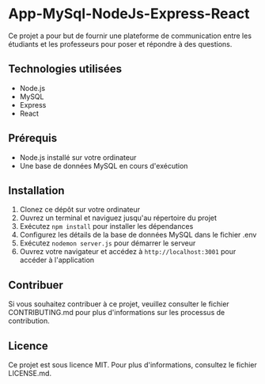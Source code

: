 # App-MySql-NodeJs-Express-React

Ce projet a pour but de fournir une plateforme de communication entre les étudiants et les professeurs pour poser et répondre à des questions.

## Technologies utilisées
- Node.js
- MySQL
- Express
- React

## Prérequis
- Node.js installé sur votre ordinateur
- Une base de données MySQL en cours d'exécution

## Installation
1. Clonez ce dépôt sur votre ordinateur
2. Ouvrez un terminal et naviguez jusqu'au répertoire du projet
3. Exécutez `npm install` pour installer les dépendances
4. Configurez les détails de la base de données MySQL dans le fichier .env
5. Exécutez `nodemon server.js` pour démarrer le serveur
6. Ouvrez votre navigateur et accédez à `http://localhost:3001` pour accéder à l'application

## Contribuer
Si vous souhaitez contribuer à ce projet, veuillez consulter le fichier CONTRIBUTING.md pour plus d'informations sur les processus de contribution.

## Licence
Ce projet est sous licence MIT. Pour plus d'informations, consultez le fichier LICENSE.md.
